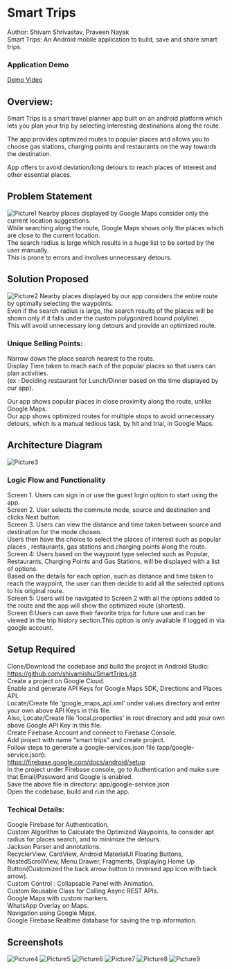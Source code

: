 # Smart Trips
 
Author: Shivam Shrivastav, Praveen Nayak  
Smart Trips: An Android mobile application to build, save and share smart trips.

### Application Demo
[Demo Video](https://drive.google.com/file/d/1GPf3imPkL6KY7ImcRIDgC4k_o4yHrgdC/view?usp=sharing)

## Overview:
Smart Trips is a smart travel planner app built on an android platform which lets you plan your trip by selecting interesting destinations along the route.  

The app provides optimized routes to popular places  and allows you to choose gas stations, charging points and restaurants on the way towards the destination.  

App offers to avoid deviation/long detours to reach places of interest and other essential places.  

## Problem Statement
![Picture1](https://user-images.githubusercontent.com/24988178/119447169-5a63fe00-bce4-11eb-8fda-a8cb5bc16172.png)
Nearby places displayed by Google Maps consider only the current location suggestions.  
While searching along the route,  Google Maps shows only the places which are close to the current location.  
The search radius is large which results in a huge list to be sorted by the user manually.  
This is prone to errors and involves unnecessary detours.  

## Solution Proposed
![Picture2](https://user-images.githubusercontent.com/24988178/119447166-59cb6780-bce4-11eb-8c49-d00c9a016d56.png)
Nearby places displayed by our app considers the entire route by optimally selecting the waypoints.  
Even if the search radius is large, the search results of the places will be shown only if it falls under the custom polygon(red bound polyline).  
This will avoid unnecessary long detours and provide an optimized route.   

### Unique Selling Points:

Narrow down the place search nearest to the route.  
Display Time taken to reach each of the popular places so that users can plan activities.	  
(ex : Deciding restaurant for Lunch/Dinner based on the time displayed by our app). 

Our app shows popular places in close proximity along the route, unlike Google Maps.  
Our app shows optimized routes for multiple stops to avoid unnecessary detours, which is a manual tedious task, by hit and trial, in Google Maps.  

## Architecture Diagram
![Picture3](https://user-images.githubusercontent.com/24988178/119447165-5932d100-bce4-11eb-8926-6a9e2ff5cedf.png)

### Logic Flow and Functionality

Screen 1. Users can sign in or use the guest login option to start using the app.  
Screen 2. User selects the commute mode, source and destination and clicks Next button.  
Screen 3. Users can view the distance and time taken between source and destination for the mode chosen.  
	Users then have the choice to select the places of interest such as popular places , restaurants, gas stations and charging points along the route.  
Screen 4: Users based on the waypoint type selected such as Popular, Restaurants, Charging Points and Gas Stations, will be displayed with a list of options.  
Based on the details for each option, such as distance and time taken to reach the waypoint, the user can then decide to add all the selected options to his original route.  
Screen 5: Users will be navigated to Screen 2 with all the options added to the route and the app will show the optimized route (shortest).  
Screen 6:Users can save their favorite trips for future use and can be viewed in the trip history section.This option is only available if logged in via google account.  


## Setup Required
Clone/Download the codebase and build the project in Android Studio:  
https://github.com/shivamishu/SmartTrips.git  
Create a project on Google Cloud.  
Enable and generate API Keys for Google Maps SDK, Directions and Places API.  
Locate/Create file 'google_maps_api.xml' under values directory and enter your own above API Keys in this file.  
Also, Locate/Create file 'local.properties' in root directory and add your own above Google API Key in this file.  
Create Firebase Account and connect to Firebase Console.  
Add project with name “smart trips” and create project.  
Follow steps to generate a google-services.json file (app/google-service.json):   
https://firebase.google.com/docs/android/setup  
In the project under Firebase console, go to Authentication and make sure that Email/Password and Google is enabled.  
Save the above file in directory: app/google-service.json  
Open the codebase, build and run the app.  


### Techical Details:
Google Firebase for Authentication.  
Custom Algorithm to Calculate the Optimized Waypoints, to consider apt radius for places search, and to minimize the detours.   
Jackson Parser and annotations.  
RecyclerView, CardView, Android MaterialUI Floating Buttons, NestedScrollView, Menu Drawer, Fragments, Displaying Home Up Button(Customized the back arrow button to reversed app icon with back arrow).  
Custom Control : Collapsable Panel with Animation.  
Custom Reusable Class for Calling Async REST APIs.  
Google Maps with custom markers.  
WhatsApp Overlay on Maps.  
Navigation using Google Maps.  
Google Firebase Realtime database for saving the trip information.  

## Screenshots

![Picture4](https://user-images.githubusercontent.com/24988178/119447161-5932d100-bce4-11eb-9e92-61df86233024.png)
![Picture5](https://user-images.githubusercontent.com/24988178/119447159-589a3a80-bce4-11eb-8279-36e197d1e870.png)
![Picture6](https://user-images.githubusercontent.com/24988178/119447157-5801a400-bce4-11eb-8a2e-4496075eb989.png)
![Picture7](https://user-images.githubusercontent.com/24988178/119447155-5801a400-bce4-11eb-9771-df9747c70877.png)
![Picture8](https://user-images.githubusercontent.com/24988178/119447153-57690d80-bce4-11eb-91c3-863bc1e08d4f.png)
![Picture9](https://user-images.githubusercontent.com/24988178/119447150-56d07700-bce4-11eb-8bfd-f37d99f42ab0.png)
